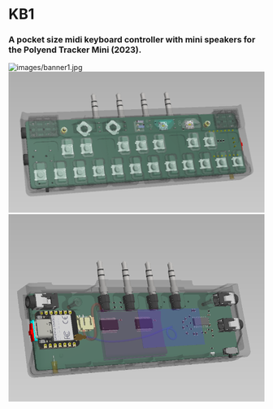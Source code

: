 # KB1
### A pocket size midi keyboard controller with mini speakers for the Polyend Tracker Mini (2023).
![images/banner1.jpg](https://github.com/PocketMidi/KB1/blob/main/images/banner1.png)
![images/inner_1.png](https://github.com/PocketMidi/KB1/blob/main/images/inner_1.png)
![images/inner_2.png](https://github.com/PocketMidi/KB1/blob/main/images/inner_2.png)

